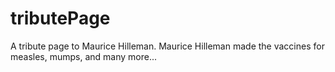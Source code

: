 # tributePage
A tribute page to Maurice Hilleman.  Maurice Hilleman made the vaccines for measles, mumps, and many more...
